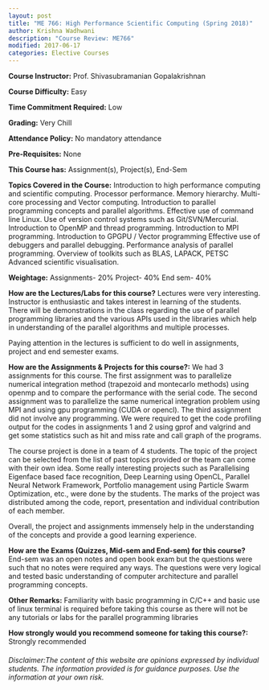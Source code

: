 ```yaml
---
layout: post
title: "ME 766: High Performance Scientific Computing (Spring 2018)"
author: Krishna Wadhwani
description: "Course Review: ME766"
modified: 2017-06-17
categories: Elective Courses
---
```


**Course Instructor:** Prof. Shivasubramanian Gopalakrishnan

**Course Difficulty:** Easy

**Time Commitment Required:** Low

**Grading:** Very Chill

**Attendance Policy:** No mandatory attendance

**Pre-Requisites:** None

**This Course has:** Assignment(s), Project(s), End-Sem

**Topics Covered in the Course:**
Introduction to high performance computing and scientific computing. Processor performance. Memory hierarchy. Multi-core processing and Vector computing. Introduction to parallel programming concepts and parallel algorithms. Effective use of command line Linux. Use of version control systems such as Git/SVN/Mercurial. Introduction to OpenMP and thread programming. Introduction to MPI programming. Introduction to GPGPU / Vector programming Effective use of debuggers and parallel debugging. Performance analysis of parallel programming. Overview of toolkits such as BLAS, LAPACK, PETSC Advanced scientific visualisation.

**Weightage:**
Assignments- 20%
Project- 40%
End sem- 40%

**How are the Lectures/Labs for this course?**
Lectures were very interesting. Instructor is enthusiastic and takes interest in learning of the students. There will be demonstrations in the class regarding the use of parallel programming libraries and the various APIs used in the libraries which help in understanding of the parallel algorithms and multiple processes.

Paying attention in the lectures is sufficient to do well in assignments, project and end semester exams. 

**How are the Assignments & Projects for this course?:**
We had 3 assignments for this course. The first assignment was to parallelize numerical integration method (trapezoid and montecarlo methods) using openmp and to compare the performance with the serial code. The second assignment was to parallelize the same numerical integration problem using MPI and using gpu programming (CUDA or opencl). The third assignment did not involve any programming. We were required to get the code profiling output for the codes in assignments 1 and 2 using gprof and valgrind and get some statistics such as hit and miss rate and call graph of the programs. 

The course project is done in a team of 4 students. The topic of the project can be selected from the list of past topics provided or the team can come with their own idea. Some really interesting projects such as Parallelising Eigenface based face recognition, Deep Learning using OpenCL, Parallel Neural Network Framework, Portfolio management using Particle Swarm Optimization, etc., were done by the students. The marks of the project was distributed among the code, report, presentation and individual contribution of each member.

Overall, the project and assignments immensely help in the understanding of the concepts and provide a good learning experience.


**How are the Exams (Quizzes, Mid-sem and End-sem) for this course?**
End-sem was an open notes and open book exam but the questions were such that no notes were required any ways. The questions were very logical and tested basic understanding of computer architecture and parallel programming concepts. 

**Other Remarks:**
Familiarity with basic programming in C/C++ and basic use of linux terminal is required before taking this course as there will not be any tutorials or labs for the parallel programming libraries

**How strongly would you recommend someone for taking this course?:**
Strongly recommended

###### Disclaimer:The content of this website are opinions expressed by individual students. The information provided is for guidance purposes. Use the information at your own risk.